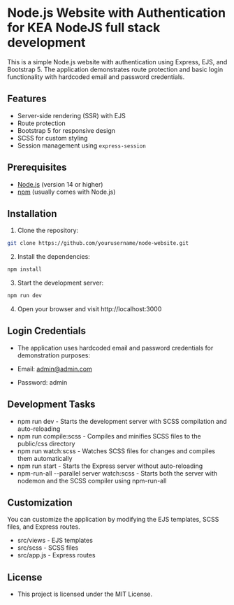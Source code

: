 # Node.js Website with Authentication for KEA NodeJS full stack development

This is a simple Node.js website with authentication using Express, EJS, and Bootstrap 5. The application demonstrates route protection and basic login functionality with hardcoded email and password credentials.

## Features

- Server-side rendering (SSR) with EJS
- Route protection
- Bootstrap 5 for responsive design
- SCSS for custom styling
- Session management using `express-session`

## Prerequisites

- [Node.js](https://nodejs.org/) (version 14 or higher)
- [npm](https://www.npmjs.com/) (usually comes with Node.js)

## Installation

1. Clone the repository:

```bash
git clone https://github.com/yourusername/node-website.git

```

2. Install the dependencies:

```bash
npm install

```

3. Start the development server:

```bash
npm run dev

```

4. Open your browser and visit http://localhost:3000

## Login Credentials
- The application uses hardcoded email and password credentials for demonstration purposes:

- Email: admin@admin.com
- Password: admin

## Development Tasks
- npm run dev - Starts the development server with SCSS compilation and auto-reloading
- npm run compile:scss - Compiles and minifies SCSS files to the public/css directory
- npm run watch:scss - Watches SCSS files for changes and compiles them automatically
- npm run start - Starts the Express server without auto-reloading
- npm-run-all --parallel server watch:scss - Starts both the server with nodemon and the SCSS compiler using npm-run-all

## Customization
You can customize the application by modifying the EJS templates, SCSS files, and Express routes.

- src/views - EJS templates
- src/scss - SCSS files
- src/app.js - Express routes
## License
- This project is licensed under the MIT License.
